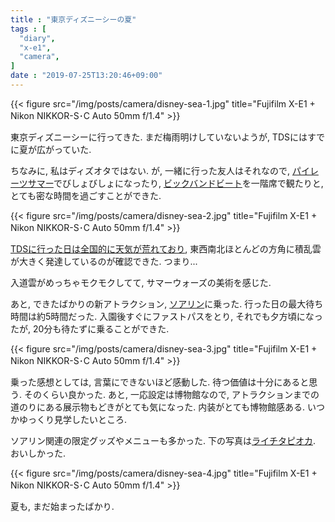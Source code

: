 ```yaml
---
title : "東京ディズニーシーの夏"
tags : [
  "diary",
  "x-e1",
  "camera",
]
date : "2019-07-25T13:20:46+09:00"
---
```


{{< figure src="/img/posts/camera/disney-sea-1.jpg" title="Fujifilm X-E1 + Nikon NIKKOR-S･C Auto 50mm f/1.4" >}}

東京ディズニーシーに行ってきた. まだ梅雨明けしていないようが, TDSにはすでに夏が広がっていた.
<!--more-->

ちなみに, 私はディズオタではない.
が, 一緒に行った友人はそれなので, 
[パイレーツサマー](https://www.tokyodisneyresort.jp/tds/show/detail/943/)でびしょびしょになったり, 
[ビックバンドビート](https://www.tokyodisneyresort.jp/tds/show/detail/926/)を一階席で観たりと, 
とても密な時間を過ごすことができた.

{{< figure src="/img/posts/camera/disney-sea-2.jpg" title="Fujifilm X-E1 + Nikon NIKKOR-S･C Auto 50mm f/1.4" >}}

[TDSに行った日は全国的に天気が荒れており](http://web.archive.org/web/20190725023203/https://www3.nhk.or.jp/news/html/20190724/k10012005941000.html?utm_int=news-saigai_contents_list-items_016), 東西南北ほとんどの方角に積乱雲が大きく発達しているのが確認できた. つまり...

入道雲がめっちゃモクモクしてて, サマーウォーズの美術を感じた.   

あと, できたばかりの新アトラクション, [ソアリン](https://www.tokyodisneyresort.jp/treasure/soaring/)に乗った.
行った日の最大待ち時間は約5時間だった.
入園後すぐにファストパスをとり, 
それでも夕方頃になったが, 
20分も待たずに乗ることができた.

{{< figure src="/img/posts/camera/disney-sea-3.jpg" title="Fujifilm X-E1 + Nikon NIKKOR-S･C Auto 50mm f/1.4" >}}

乗った感想としては, 言葉にできないほど感動した. 待つ価値は十分にあると思う. そのくらい良かった.
あと, 一応設定は博物館なので, アトラクションまでの道のりにある展示物もどきがとても気になった.
内装がとても博物館感ある. いつかゆっくり見学したいところ.

ソアリン関連の限定グッズやメニューも多かった. 下の写真は[ライチタピオカ](https://www.tokyodisneyresort.jp/menu/3748/). おいしかった.

{{< figure src="/img/posts/camera/disney-sea-4.jpg" title="Fujifilm X-E1 + Nikon NIKKOR-S･C Auto 50mm f/1.4" >}}

夏も, まだ始まったばかり.
